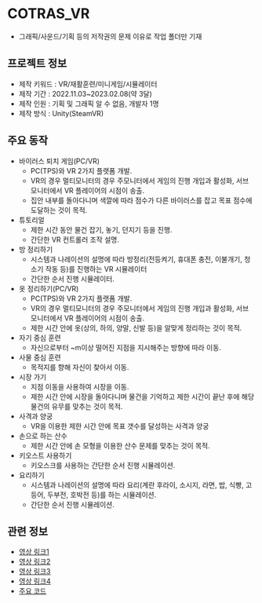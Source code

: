 # COTRAS_VR
- 그래픽/사운드/기획 등의 저작권의 문제 이유로 작업 폴더만 기재
## 프로젝트 정보
- 제작 키워드  : VR/재활훈련/미니게임/시뮬레이터
- 제작 기간    : 2022.11.03~2023.02.08(약 3달)
- 제작 인원    : 기획 및 그래픽 알 수 없음, 개발자 1명
- 제작 방식    : Unity(SteamVR)
## 주요 동작
- 바이러스 퇴치 게임(PC/VR)
  - PC(TPS)와 VR 2가지 플랫폼 개발.
  - VR의 경우 멀티모니터의 경우 주모니터에서 게임의 진행 개입과 활성화, 서브 모니터에서 VR 플레이어의 시점이 송출.
  - 집안 내부를 돌아다니며 색깔에 따라 점수가 다른 바이러스를 잡고 목표 점수에 도달하는 것이 목적.
- 튜토리얼
  - 제한 시간 동안 물건 잡기, 놓기, 던지기 등을 진행.
  - 간단한 VR 컨트롤러 조작 설명.
- 방 정리하기
  - 시스템과 나레이션의 설명에 따라 방정리(전등켜기, 휴대폰 충전, 이불개기, 청소기 작동 등)를 진행하는 VR 시뮬레이터
  - 간단한 순서 진행 시뮬레이터.
- 옷 정리하기(PC/VR)
  - PC(TPS)와 VR 2가지 플랫폼 개발.
  - VR의 경우 멀티모니터의 경우 주모니터에서 게임의 진행 개입과 활성화, 서브 모니터에서 VR 플레이어의 시점이 송출.
  - 제한 시간 안에 옷(상의, 하의, 양말, 신발 등)을 알맞게 정리하는 것이 목적.
- 자기 중심 훈련
  - 자신으로부터 ~m이상 떨어진 지점을 지시해주는 방향에 따라 이동.
- 사물 중심 훈련
  - 목적지를 향해 자신이 찾아서 이동.
- 시장 가기
  - 지점 이동을 사용하여 시장을 이동.
  - 제한 시간 안에 시장을 돌아다니며 물건을 기억하고 제한 시간이 끝난 후에 해당 물건의 유무를 맞추는 것이 목적.
- 사격과 양궁
  - VR을 이용한 제한 시간 안에 목표 갯수를 달성하는 사격과 양궁
- 손으로 하는 산수
  - 제한 시간 안에 손 모형을 이용한 산수 문제를 맞추는 것이 목적.
- 키오스트 사용하기
  - 키오스크를 사용하는 간단한 순서 진행 시뮬레이션.
- 요리하기
  - 시스템과 나레이션의 설명에 따라 요리(계란 후라이, 소시지, 라면, 밥, 식빵, 고등어, 두부전, 호박전 등)를 하는 시뮬레이션.
  - 간단한 순서 진행 시뮬레이션.
## 관련 정보
- [영상 링크1](https://www.youtube.com/watch?v=p1PfVY_JyRQ)
- [영상 링크2](https://www.youtube.com/shorts/h2A3AN2VUeo)
- [영상 링크3](https://www.youtube.com/shorts/kZDujSh9eDY)
- [영상 링크4](https://www.youtube.com/shorts/d_WWWsejwxg)
- [주요 코드](Resources/Script)
